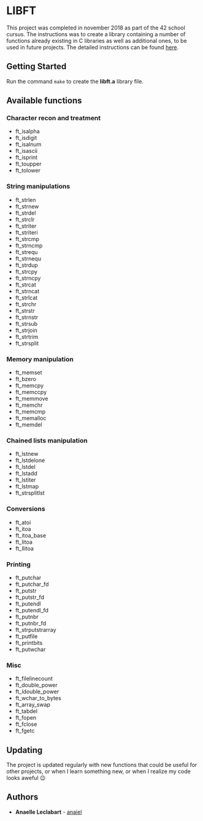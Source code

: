 # LIBFT

This project was completed in november 2018 as part of the 42 school cursus. The instructions was to create a library containing a number of functions already existing in C libraries as well as additional ones, to be used in future projects.
The detailed instructions can be found [here](https://github.com/Gabriel-Em/42_AcademyPlus---Libft---/blob/master/Libft%20-%20Subject(EN).pdf).

## Getting Started

Run the command `make` to create the **libft.a** library file.

## Available functions

### Character recon and treatment
- ft_isalpha
- ft_isdigit
- ft_isalnum
- ft_isascii
- ft_isprint
- ft_toupper
- ft_tolower

### String manipulations
- ft_strlen
- ft_strnew
- ft_strdel
- ft_strclr
- ft_striter
- ft_striteri
- ft_strcmp
- ft_strncmp
- ft_strequ
- ft_strnequ
- ft_strdup
- ft_strcpy
- ft_strncpy
- ft_strcat
- ft_strncat
- ft_strlcat
- ft_strchr
- ft_strstr
- ft_strnstr
- ft_strsub
- ft_strjoin
- ft_strtrim
- ft_strsplit

### Memory manipulation
- ft_memset
- ft_bzero
- ft_memcpy
- ft_memccpy
- ft_memmove
- ft_memchr
- ft_memcmp
- ft_memalloc
- ft_memdel

### Chained lists manipulation
- ft_lstnew
- ft_lstdelone
- ft_lstdel
- ft_lstadd
- ft_lstiter
- ft_lstmap
- ft_strsplitlst

### Conversions
- ft_atoi
- ft_itoa
- ft_itoa_base
- ft_litoa
- ft_llitoa

### Printing
- ft_putchar
- ft_putchar_fd
- ft_putstr
- ft_putstr_fd
- ft_putendl
- ft_putendl_fd
- ft_putnbr
- ft_putnbr_fd
- ft_strputstrarray
- ft_putfile
- ft_printbits
- ft_putwchar

### Misc
- ft_filelinecount
- ft_double_power
- ft_ldouble_power
- ft_wchar_to_bytes
- ft_array_swap
- ft_tabdel
- ft_fopen
- ft_fclose
- ft_fgetc

## Updating

The project is updated regularly with new functions that could be useful for other projects, or when I learn something new, or when I realize my code looks aweful :wink:

## Authors

* **Anaelle Leclabart** - [anaiel](https://github.com/anaiel)
